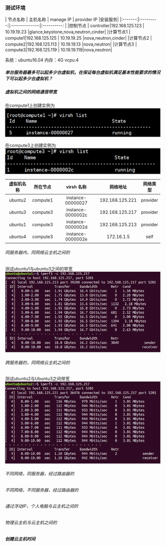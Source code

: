 ### 测试环境

| 节点名称 |  主机名称  | manage IP      | provider IP |安装服务|
|:-------:|:---------:|:--------------:|:----------: |
|控制节点  | controller|192.168.125.123 | 10.19.19.23 |glance,keystone,nova,neutron,cinder|
|计算节点1 |   compute1|192.168.125.125 | 10.19.19.25 |nova,neutron,cinder|
|计算节点2 |   compute2|192.168.125.113 | 10.19.19.13 |nova,neutron|
|计算节点3 |   compute3|192.168.125.119 | 10.19.19.119|nova,neutron|


系统：ubuntu16.04
内存：4G
vcpu:4

##### 单台服务器最多可以起多少台虚拟机，在保证每台虚拟机满足基本性能要求的情况下可以起多少台虚拟机？





##### 虚拟机之间的网络通信带宽

在compute1上创建实例为
![](assets/markdown-img-paste-20180926131746672.png)


在compute3上创建实例为
![](assets/markdown-img-paste-20180926131809929.png)



| 虚拟机名称 | 所在节点 | virsh 名称       |  网络地址        |网络类型 |
|:---------:|:-------:|:----------------:|:--------------: |:------:|
|ubuntu2    | compute1| instance-00000027| 192.168.125.221 |provider|
|ubuntu3    | compute3| instance-0000002c| 192.168.125.217 |provider|
|ubuntu1    | compute3| instance-0000002d| 192.168.125.213 |provider|
|ubuntu4    | compute3| instance-0000002e| 	172.16.1.5     |self    |



###### 同服务器内，同网络云主机之间的

测试ubuntu1与ubuntu3之间的带宽
![](assets/markdown-img-paste-20180926152529776.png)

###### 跨服务器的，同网络云主机之间的

测试ubuntu2与Ubuntu3之间带宽
![](assets/markdown-img-paste-20180926152914224.png)


###### 不同网络，同服务器，经过路由器的

###### 不同网络，不同服务器，经过路由器的

###### 通过浮动IP，个人电脑与云主机之间的

###### 物理云主机与云主机之间的




##### 创建云主机时间
